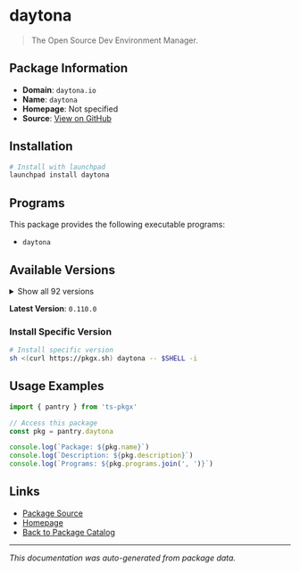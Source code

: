 # daytona

> The Open Source Dev Environment Manager.

## Package Information

- **Domain**: `daytona.io`
- **Name**: `daytona`
- **Homepage**: Not specified
- **Source**: [View on GitHub](https://github.com/pkgxdev/pantry/tree/main/projects/daytona.io/package.yml)

## Installation

```bash
# Install with launchpad
launchpad install daytona
```

## Programs

This package provides the following executable programs:

- `daytona`

## Available Versions

<details>
<summary>Show all 92 versions</summary>

- `0.110.0`, `0.109.0`, `0.108.1`, `0.108.0`, `0.107.1`
- `0.107.0`, `0.106.3`, `0.106.2`, `0.106.1`, `0.106.0`
- `0.105.0`, `0.104.1`, `0.104.0`, `0.103.0`, `0.102.0`
- `0.101.0`, `0.100.0`, `0.53.0`, `0.52.1`, `0.52.0`
- `0.51.0`, `0.50.0`, `0.49.0`, `0.48.0`, `0.47.0`
- `0.46.1`, `0.46.0`, `0.45.0`, `0.44.1`, `0.44.0`
- `0.43.0`, `0.42.1`, `0.42.0`, `0.41.0`, `0.40.0`
- `0.39.0`, `0.38.0`, `0.37.0`, `0.36.0`, `0.35.1`
- `0.35.0`, `0.34.0`, `0.33.0`, `0.32.0`, `0.31.0`
- `0.30.1`, `0.30.0`, `0.29.1`, `0.29.0`, `0.28.1`
- `0.28.0`, `0.27.0`, `0.26.1`, `0.26.0`, `0.25.2`
- `0.25.1`, `0.25.0`, `0.24.0`, `0.23.1`, `0.23.0`
- `0.22.1`, `0.22.0`, `0.21.3`, `0.21.2`, `0.21.1`
- `0.21.0`, `0.20.0`, `0.19.1`, `0.19.0`, `0.18.0`
- `0.17.0`, `0.16.0`, `0.15.0`, `0.14.0`, `0.13.0`
- `0.12.1`, `0.12.0`, `0.11.0`, `0.10.0`, `0.9.0`
- `0.8.2`, `0.8.1`, `0.8.0`, `0.7.1`, `0.7.0`
- `0.6.0`, `0.5.0`, `0.4.1`, `0.4.0`, `0.3.1`
- `0.3.0`, `0.2.0`

</details>

**Latest Version**: `0.110.0`

### Install Specific Version

```bash
# Install specific version
sh <(curl https://pkgx.sh) daytona -- $SHELL -i
```

## Usage Examples

```typescript
import { pantry } from 'ts-pkgx'

// Access this package
const pkg = pantry.daytona

console.log(`Package: ${pkg.name}`)
console.log(`Description: ${pkg.description}`)
console.log(`Programs: ${pkg.programs.join(', ')}`)
```

## Links

- [Package Source](https://github.com/pkgxdev/pantry/tree/main/projects/daytona.io/package.yml)
- [Homepage](#)
- [Back to Package Catalog](../../package-catalog.md)

---

*This documentation was auto-generated from package data.*
